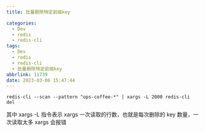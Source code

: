 ```yaml
---
title: 批量删除特定前缀key

categories:
  - Dev
  - redis
  - redis-cli
tags:
  - Dev
  - redis
  - redis-cli
  - 批量删除特定前缀key
abbrlink: 11739
date: 2023-03-06 15:47:44
---
```


```shell
redis-cli --scan --pattern "ops-coffee-*" | xargs -L 2000 redis-cli del
```

其中 xargs -L 指令表示 xargs 一次读取的行数，也就是每次删除的 key 数量，一次读取太多 xargs 会报错
